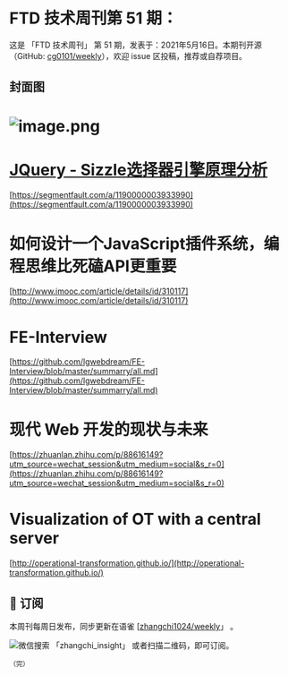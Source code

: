 # FTD 技术周刊第 51 期：
这是 「FTD 技术周刊」 第 51 期，发表于：2021年5月16日。本期刊开源（GitHub: [cg0101/weekly](https://github.com/cg0101/weekly)），欢迎 issue 区投稿，推荐或自荐项目。
## 封面图


# ![image.png](https://cdn.nlark.com/yuque/0/2020/png/132503/1605580824830-9c3d9e66-f16d-486a-8b89-40c2437bc379.png#height=720&id=BYV2W&margin=%5Bobject%20Object%5D&name=image.png&originHeight=720&originWidth=1080&originalType=binary&size=1175581&status=done&style=none&width=1080)
# [JQuery - Sizzle选择器引擎原理分析](https://segmentfault.com/a/1190000003933990)
[https://segmentfault.com/a/1190000003933990](https://segmentfault.com/a/1190000003933990)<br />

# **如何设计一个JavaScript插件系统，编程思维比死磕API更重要**
[http://www.imooc.com/article/details/id/310117](http://www.imooc.com/article/details/id/310117)<br />

# FE-Interview
[https://github.com/lgwebdream/FE-Interview/blob/master/summarry/all.md](https://github.com/lgwebdream/FE-Interview/blob/master/summarry/all.md)<br />

# 现代 Web 开发的现状与未来
[https://zhuanlan.zhihu.com/p/88616149?utm_source=wechat_session&utm_medium=social&s_r=0](https://zhuanlan.zhihu.com/p/88616149?utm_source=wechat_session&utm_medium=social&s_r=0)<br />

# Visualization of OT with a central server
[http://operational-transformation.github.io/](http://operational-transformation.github.io/)



## 📅 订阅
本周刊每周日发布，同步更新在语雀 [[zhangchi1024/weekly](https://www.yuque.com/zhangchi1024/weekly)」 。


微信搜索 「zhangchi_insight」 或者扫描二维码，即可订阅。
    <img src="https://cdn.nlark.com/yuque/0/2021/jpeg/132503/1640750963398-e8538e9e-6b96-46f7-abff-c93b56bdd377.jpeg?x-oss-process=image%2Fwatermark%2Ctype_d3F5LW1pY3JvaGVp%2Csize_36%2Ctext_5byg6amw%2Ccolor_FFFFFF%2Cshadow_50%2Ct_80%2Cg_se%2Cx_10%2Cy_10%2Fresize%2Cw_426%2Climit_0" style="float:left">
    
    （完）